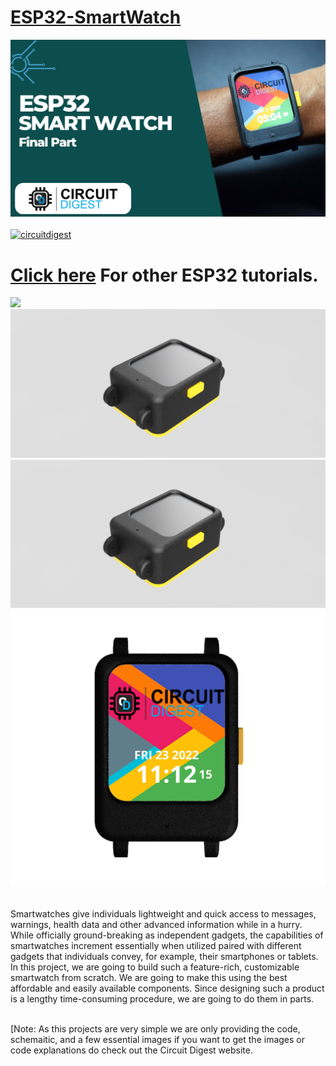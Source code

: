 # [ESP32-SmartWatch](https://circuitdigest.com/microcontroller-projects/designing-smartwatch-using-esp32)
<img src="https://github.com/Circuit-Digest/ESP32-SmartWatch/blob/77b530a1262981109ac6fea9252a023eb977d3dc/Title%20Image.png" width="" alt="alt_text" title="image_tooltip">
<br>

<br>
<a href="https://circuitdigest.com/tags/ESP32"><img src="https://img.shields.io/static/v1?label=&labelColor=505050&message=ESP32 Tutorials Circuit Digest&color=%230076D6&style=social&logo=google-chrome&logoColor=%230076D6" alt="circuitdigest"/></a>
<br>

[<h1>Click here](https://circuitdigest.com/tags/ESP32) For other ESP32 tutorials.</h1>
<img src="https://github.com/Circuit-Digest/ESP32-SmartWatch/blob/77b530a1262981109ac6fea9252a023eb977d3dc/demo%201.gif" width="" height="" />
<img src="https://github.com/Circuit-Digest/ESP32-SmartWatch/blob/6f61098322965cccb96df0f72b6173e037986a09/5b524cfe-3bc1-4b98-a26f-c42a085585a5.PNG" width="" alt="alt_text" title="image_tooltip">
<br><img src="https://github.com/Circuit-Digest/ESP32-SmartWatch/blob/6f61098322965cccb96df0f72b6173e037986a09/5b524cfe-3bc1-4b98-a26f-c42a085585a5.PNG" width="" alt="alt_text" title="image_tooltip">
<br><img src="https://github.com/Circuit-Digest/ESP32-SmartWatch/blob/af322ba374e2ac930c75bd0d09a540f4c90b5f0e/assembled%20.PNG" width="" alt="alt_text" title="image_tooltip">
<br>
<br>
<br>
Smartwatches give individuals lightweight and quick access to messages, warnings, health data and other advanced information while in a hurry. While officially ground-breaking as independent gadgets, the capabilities of smartwatches increment essentially when utilized paired with different gadgets that individuals convey, for example, their smartphones or tablets. In this project, we are going to build such a feature-rich, customizable smartwatch from scratch. We are going to make this using the best affordable and easily available components. Since designing such a product is a lengthy time-consuming procedure, we are going to do them in parts.   

<br>
[Note: As this projects are very simple we are only providing the code, schemaitic, and a few essential images if you want to get the images or code explanations do check out the Circuit Digest website.
<br>
<br>
